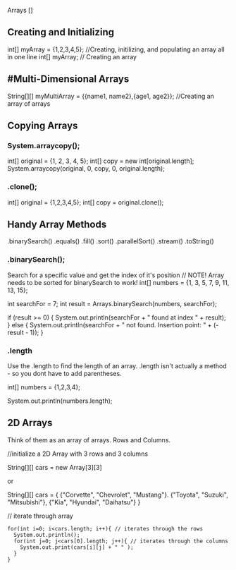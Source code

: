Arrays [] 

## Creating and Initializing
int[] myArray = {1,2,3,4,5}; //Creating, initilizing, and populating an array all in one line
int[] myArray; // Creating an array

## #Multi-Dimensional Arrays
String[][] myMultiArray = {{name1, name2},{age1, age2}}; //Creating an array of arrays

## Copying Arrays
### System.arraycopy();
int[] original = {1, 2, 3, 4, 5};
int[] copy = new int[original.length];
System.arraycopy(original, 0, copy, 0, original.length);

### .clone(); 
int[] original = {1,2,3,4,5};
int[] copy = original.clone(); 

## Handy Array Methods
.binarySearch()
.equals()
.fill()
.sort()
.parallelSort()
.stream()
.toString()

### .binarySearch(); 
Search for a specific value and get the index of it's position // NOTE! Array needs to be sorted for binarySearch to work! 
int[] numbers = {1, 3, 5, 7, 9, 11, 13, 15};

  int searchFor = 7;
  int result = Arrays.binarySearch(numbers, searchFor);

  if (result >= 0) {
      System.out.println(searchFor + " found at index " + result);
  } else {
      System.out.println(searchFor + " not found. Insertion point: " + (-result - 1));
  }

### .length
Use the .length to find the length of an array. .length isn't actually a method - so you dont have to add parentheses. 

int[] numbers = {1,2,3,4}; 

System.out.println(numbers.length);

## 2D Arrays
Think of them as an array of arrays. Rows and Columns. 

//initialize a 2D Array with 3 rows and 3 columns

String[][] cars = new Array[3][3]

or

String[][] cars = {
                    {"Corvette", "Chevrolet", "Mustang"}.
                    {"Toyota", "Suzuki", "Mitsubishi"},
                    {"Kia", "Hyundai", "Daihatsu"}
                    }
                
// iterate through array

    for(int i=0; i<cars.length; i++){ // iterates through the rows
      System.out.println();
      for(int j=0; j<cars[0].length; j++){ // iterates through the columns
        System.out.print(cars[i][j] + " " );
      }
    }

